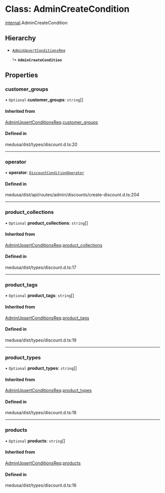 # Class: AdminCreateCondition

[internal](../modules/internal-7.md).AdminCreateCondition

## Hierarchy

- [`AdminUpsertConditionsReq`](internal-7.AdminUpsertConditionsReq.md)

  ↳ **`AdminCreateCondition`**

## Properties

### customer\_groups

• `Optional` **customer\_groups**: `string`[]

#### Inherited from

[AdminUpsertConditionsReq](internal-7.AdminUpsertConditionsReq.md).[customer_groups](internal-7.AdminUpsertConditionsReq.md#customer_groups)

#### Defined in

medusa/dist/types/discount.d.ts:20

___

### operator

• **operator**: [`DiscountConditionOperator`](../enums/internal.DiscountConditionOperator.md)

#### Defined in

medusa/dist/api/routes/admin/discounts/create-discount.d.ts:204

___

### product\_collections

• `Optional` **product\_collections**: `string`[]

#### Inherited from

[AdminUpsertConditionsReq](internal-7.AdminUpsertConditionsReq.md).[product_collections](internal-7.AdminUpsertConditionsReq.md#product_collections)

#### Defined in

medusa/dist/types/discount.d.ts:17

___

### product\_tags

• `Optional` **product\_tags**: `string`[]

#### Inherited from

[AdminUpsertConditionsReq](internal-7.AdminUpsertConditionsReq.md).[product_tags](internal-7.AdminUpsertConditionsReq.md#product_tags)

#### Defined in

medusa/dist/types/discount.d.ts:19

___

### product\_types

• `Optional` **product\_types**: `string`[]

#### Inherited from

[AdminUpsertConditionsReq](internal-7.AdminUpsertConditionsReq.md).[product_types](internal-7.AdminUpsertConditionsReq.md#product_types)

#### Defined in

medusa/dist/types/discount.d.ts:18

___

### products

• `Optional` **products**: `string`[]

#### Inherited from

[AdminUpsertConditionsReq](internal-7.AdminUpsertConditionsReq.md).[products](internal-7.AdminUpsertConditionsReq.md#products)

#### Defined in

medusa/dist/types/discount.d.ts:16
